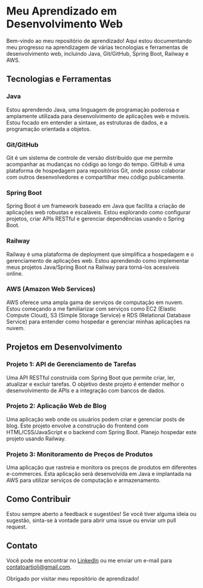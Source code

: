 # Meu Aprendizado em Desenvolvimento Web

Bem-vindo ao meu repositório de aprendizado! Aqui estou documentando meu progresso na aprendizagem de várias tecnologias e ferramentas de desenvolvimento web, incluindo Java, Git/GitHub, Spring Boot, Railway e AWS.

## Tecnologias e Ferramentas

### Java
Estou aprendendo Java, uma linguagem de programação poderosa e amplamente utilizada para desenvolvimento de aplicações web e móveis. Estou focado em entender a sintaxe, as estruturas de dados, e a programação orientada a objetos.

### Git/GitHub
Git é um sistema de controle de versão distribuído que me permite acompanhar as mudanças no código ao longo do tempo. GitHub é uma plataforma de hospedagem para repositórios Git, onde posso colaborar com outros desenvolvedores e compartilhar meu código publicamente.

### Spring Boot
Spring Boot é um framework baseado em Java que facilita a criação de aplicações web robustas e escaláveis. Estou explorando como configurar projetos, criar APIs RESTful e gerenciar dependências usando o Spring Boot.

### Railway
Railway é uma plataforma de deployment que simplifica a hospedagem e o gerenciamento de aplicações web. Estou aprendendo como implementar meus projetos Java/Spring Boot na Railway para torná-los acessíveis online.

### AWS (Amazon Web Services)
AWS oferece uma ampla gama de serviços de computação em nuvem. Estou começando a me familiarizar com serviços como EC2 (Elastic Compute Cloud), S3 (Simple Storage Service) e RDS (Relational Database Service) para entender como hospedar e gerenciar minhas aplicações na nuvem.

## Projetos em Desenvolvimento

### Projeto 1: API de Gerenciamento de Tarefas
Uma API RESTful construída com Spring Boot que permite criar, ler, atualizar e excluir tarefas. O objetivo deste projeto é entender melhor o desenvolvimento de APIs e a integração com bancos de dados.

### Projeto 2: Aplicação Web de Blog
Uma aplicação web onde os usuários podem criar e gerenciar posts de blog. Este projeto envolve a construção do frontend com HTML/CSS/JavaScript e o backend com Spring Boot. Planejo hospedar este projeto usando Railway.

### Projeto 3: Monitoramento de Preços de Produtos
Uma aplicação que rastreia e monitora os preços de produtos em diferentes e-commerces. Esta aplicação será desenvolvida em Java e implantada na AWS para utilizar serviços de computação e armazenamento.

## Como Contribuir

Estou sempre aberto a feedback e sugestões! Se você tiver alguma ideia ou sugestão, sinta-se à vontade para abrir uma issue ou enviar um pull request.

## Contato

Você pode me encontrar no [LinkedIn](https://www.linkedin.com/in/souzaartioli/) ou me enviar um e-mail para [contatoartioli@gmail.com](mailto:contatoartioli@gmail.com).

Obrigado por visitar meu repositório de aprendizado!
